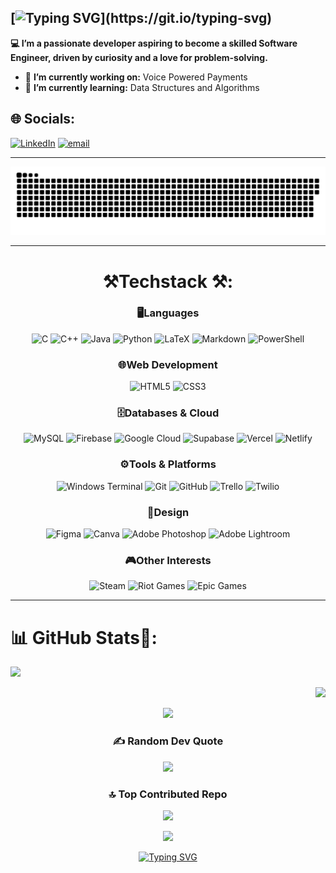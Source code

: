## [![Typing SVG](https://readme-typing-svg.demolab.com?font=Fira+Code&size=30&pause=1000&width=435&lines=Hi+There+%F0%9F%91%8B;I'm+Hiten!)](https://git.io/typing-svg)

**💻 I’m a passionate developer aspiring to become a skilled Software Engineer, driven by curiosity and a love for problem-solving.**
- 🔭 **I’m currently working on:** Voice Powered Payments
- 🌱 **I’m currently learning:** Data Structures and Algorithms


  
## 🌐 Socials:
[![LinkedIn](https://img.shields.io/badge/LinkedIn-%230077B5.svg?logo=linkedin&logoColor=white)](https://linkedin.com/in/https://www.linkedin.com/in/hiten-raj-singh-451998283/) [![email](https://img.shields.io/badge/Email-D14836?logo=gmail&logoColor=white)](mailto:hitencse75@gmail.com)

---
<!-- Snake Game Repo View -->
![snake gif](https://github.com/IHRSI/IHRSI/blob/output/github-snake-dark.svg)

---

<div align="center">

# ⚒️Techstack ⚒️:

### 🖥️Languages
![C](https://img.shields.io/badge/-C-00599C?style=for-the-badge&logo=c&logoColor=white)
![C++](https://img.shields.io/badge/-C++-00599C?style=for-the-badge&logo=c%2B%2B&logoColor=white)
![Java](https://img.shields.io/badge/-Java-ED8B00?style=for-the-badge&logo=openjdk&logoColor=white)
![Python](https://img.shields.io/badge/-Python-3776AB?style=for-the-badge&logo=python&logoColor=white)
![LaTeX](https://img.shields.io/badge/-LaTeX-008080?style=for-the-badge&logo=latex&logoColor=white)
![Markdown](https://img.shields.io/badge/-Markdown-000000?style=for-the-badge&logo=markdown&logoColor=white)
![PowerShell](https://img.shields.io/badge/-PowerShell-5391FE?style=for-the-badge&logo=powershell&logoColor=white)

### 🌐Web Development
![HTML5](https://img.shields.io/badge/-HTML5-E34F26?style=for-the-badge&logo=html5&logoColor=white)
![CSS3](https://img.shields.io/badge/-CSS3-1572B6?style=for-the-badge&logo=css3&logoColor=white)

### 🗄️Databases & Cloud
![MySQL](https://img.shields.io/badge/-MySQL-4479A1?style=for-the-badge&logo=mysql&logoColor=white)
![Firebase](https://img.shields.io/badge/-Firebase-FFCA28?style=for-the-badge&logo=firebase&logoColor=black)
![Google Cloud](https://img.shields.io/badge/-Google%20Cloud-4285F4?style=for-the-badge&logo=google-cloud&logoColor=white)
![Supabase](https://img.shields.io/badge/-Supabase-3ECF8E?style=for-the-badge&logo=supabase&logoColor=white)
![Vercel](https://img.shields.io/badge/-Vercel-000000?style=for-the-badge&logo=vercel&logoColor=white)
![Netlify](https://img.shields.io/badge/-Netlify-00C7B7?style=for-the-badge&logo=netlify&logoColor=white)

### ⚙️Tools & Platforms
![Windows Terminal](https://img.shields.io/badge/-Windows%20Terminal-4D4D4D?style=for-the-badge&logo=windows-terminal&logoColor=white)
![Git](https://img.shields.io/badge/-Git-F05033?style=for-the-badge&logo=git&logoColor=white)
![GitHub](https://img.shields.io/badge/-GitHub-181717?style=for-the-badge&logo=github&logoColor=white)
![Trello](https://img.shields.io/badge/-Trello-026AA7?style=for-the-badge&logo=trello&logoColor=white)
![Twilio](https://img.shields.io/badge/-Twilio-F22F46?style=for-the-badge&logo=twilio&logoColor=white)

### 🎨Design
![Figma](https://img.shields.io/badge/-Figma-F24E1E?style=for-the-badge&logo=figma&logoColor=white)
![Canva](https://img.shields.io/badge/-Canva-00C4CC?style=for-the-badge&logo=canva&logoColor=white)
![Adobe Photoshop](https://img.shields.io/badge/-Photoshop-31A8FF?style=for-the-badge&logo=adobe-photoshop&logoColor=white)
![Adobe Lightroom](https://img.shields.io/badge/-Lightroom-31A8FF?style=for-the-badge&logo=adobe-lightroom&logoColor=white)

### 🎮Other Interests
![Steam](https://img.shields.io/badge/-Steam-000000?style=for-the-badge&logo=steam&logoColor=white)
![Riot Games](https://img.shields.io/badge/-Riot%20Games-D32936?style=for-the-badge&logo=riot-games&logoColor=white)
![Epic Games](https://img.shields.io/badge/-Epic%20Games-313131?style=for-the-badge&logo=epic-games&logoColor=white)

</div>

---

# 📊 GitHub Stats👀:
![](https://github-readme-stats.vercel.app/api?username=IHRSI&theme=ambient_gradient&hide_border=false&include_all_commits=true&count_private=true)<br/>
<div align="right">

![](https://nirzak-streak-stats.vercel.app/?user=IHRSI&theme=ambient_gradient&hide_border=false)<br/>
</div>
<div align="center">
  
![](https://github-readme-stats.vercel.app/api/top-langs/?username=IHRSI&theme=ambient_gradient&hide_border=false&include_all_commits=true&count_private=true&layout=compact)
</div>

<div align="center">

### ✍️ Random Dev Quote
![](https://quotes-github-readme.vercel.app/api?type=horizontal&theme=dark)


### 🔝 Top Contributed Repo
![](https://github-contributor-stats.vercel.app/api?username=IHRSI&limit=5&theme=moltack&combine_all_yearly_contributions=true)

[![](https://visitcount.itsvg.in/api?id=IHRSI&icon=6&color=2)](https://visitcount.itsvg.in)

[![Typing SVG](https://readme-typing-svg.demolab.com?font=Fira+Code&size=30&pause=1000&width=435&lines=Thank+You!;For+visiting)](https://git.io/typing-svg)

</div>
